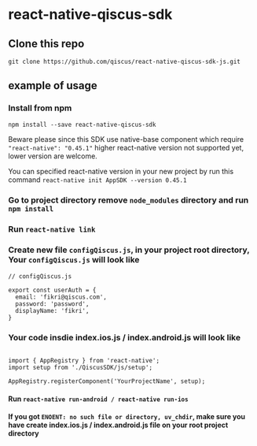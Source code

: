 # react-native-qiscus-sdk

## Clone this repo

`git clone https://github.com/qiscus/react-native-qiscus-sdk-js.git`

## example of usage

### Install from npm

`npm install --save react-native-qiscus-sdk`

Beware please since this SDK use native-base component which require `"react-native": "0.45.1"` higher react-native version not supported yet, lower version are welcome.

You can specified react-native version in your new project by run this command `react-native init AppSDK --version 0.45.1`

### Go to project directory remove `node_modules` directory and run `npm install`

### Run `react-native link`


### Create new file `configQiscus.js`, in your project root directory, Your `configQiscus.js` will look like

```
// configQiscus.js

export const userAuth = {
  email: 'fikri@qiscus.com',
  password: 'password',
  displayName: 'fikri',
}

```

### Your code insdie index.ios.js / index.android.js will look like
```

import { AppRegistry } from 'react-native';
import setup from './QiscusSDK/js/setup';

AppRegistry.registerComponent('YourProjectName', setup);

```

#### Run `react-native run-android / react-native run-ios`

#### If you got `ENOENT: no such file or directory, uv_chdir`, make sure you have create index.ios.js / index.android.js file on your root project directory
